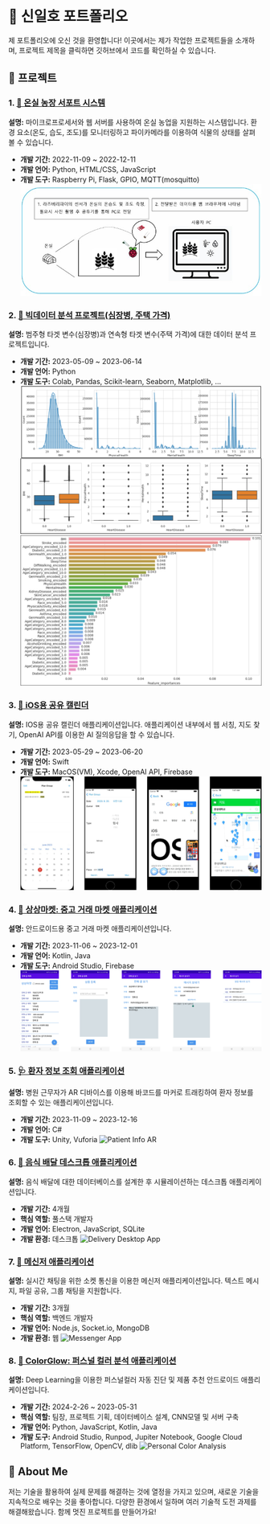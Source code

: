 # 🌟 신일호 포트폴리오

제 포트폴리오에 오신 것을 환영합니다! 이곳에서는 제가 작업한 프로젝트들을 소개하며, 프로젝트 제목을 클릭하면 깃허브에서 코드를 확인하실 수 있습니다.

## 📂 프로젝트

### 1. [🌿 온실 농장 서포트 시스템](https://github.com/ihshin20/Greenhouse_Support_System)
**설명:** 마이크로프로세서와 웹 서버를 사용하여 온실 농업을 지원하는 시스템입니다. 환경 요소(온도, 습도, 조도)를 모니터링하고 파이카메라를 이용하여 식물의 상태를 살펴볼 수 있습니다.
- **개발 기간:** 2022-11-09 ~ 2022-12-11
- **개발 언어:** Python, HTML/CSS, JavaScript
- **개발 도구:** Raspberry Pi, Flask, GPIO, MQTT(mosquitto)
![Greenhouse_Support_System](images/greenhouse.jpg)

### 2. [🏥 빅데이터 분석 프로젝트(심장병, 주택 가격)](https://github.com/ihshin20/Data_Analysis)
**설명:** 범주형 타겟 변수(심장병)과 연속형 타겟 변수(주택 가격)에 대한 데이터 분석 프로젝트입니다.
- **개발 기간:** 2023-05-09 ~ 2023-06-14
- **개발 언어:** Python
- **개발 도구:** Colab, Pandas, Scikit-learn, Seaborn, Matplotlib, ...
![plots](images/plots.png)
![RandomForest](images/RandomForest.png)

### 3. [📅 iOS용 공유 캘린더](https://github.com/ihshin20/IOS_Calendar)
**설명:** IOS용 공유 캘린더 애플리케이션입니다. 애플리케이션 내부에서 웹 서칭, 지도 찾기, OpenAI API를 이용한 AI 질의응답을 할 수 있습니다.
- **개발 기간:** 2023-05-29 ~ 2023-06-20
- **개발 언어:** Swift
- **개발 도구:** MacOS(VM), Xcode, OpenAI API, Firebase
![Shared Calendar](images/views.png)

### 4. [🛒 상상마켓: 중고 거래 마켓 애플리케이션](https://github.com/ihshin20/SangSangMarket)
**설명:** 안드로이드용 중고 거래 마켓 애플리케이션입니다.
- **개발 기간:** 2023-11-06 ~ 2023-12-01
- **개발 언어:** Kotlin, Java
- **개발 도구:** Android Studio, Firebase
![Secondhand Market](images/views_android.png)

### 5. [🩺 환자 정보 조회 애플리케이션](https://github.com/ihshin20/Hospital_AR)
**설명:** 병원 근무자가 AR 디바이스를 이용해 바코드를 마커로 트래킹하여 환자 정보를 조회할 수 있는 애플리케이션입니다.
- **개발 기간:** 2023-11-09 ~ 2023-12-16 
- **개발 언어:** C#
- **개발 도구:** Unity, Vuforia
![Patient Info AR](images/patient-info-ar.png)

### 6. [🚚 음식 배달 데스크톱 애플리케이션](https://github.com/yourusername/delivery-desktop-app)
**설명:** 음식 배달에 대한 데이터베이스를 설계한 후 시뮬레이션하는 데스크톱 애플리케이션입니다.
- **개발 기간:** 4개월
- **핵심 역할:** 풀스택 개발자
- **개발 언어:** Electron, JavaScript, SQLite
- **개발 환경:** 데스크톱
![Delivery Desktop App](images/delivery-desktop-app.png)

### 7. [💬 메신저 애플리케이션](https://github.com/yourusername/socket-messenger-app)
**설명:** 실시간 채팅을 위한 소켓 통신을 이용한 메신저 애플리케이션입니다. 텍스트 메시지, 파일 공유, 그룹 채팅을 지원합니다.
- **개발 기간:** 3개월
- **핵심 역할:** 백엔드 개발자
- **개발 언어:** Node.js, Socket.io, MongoDB
- **개발 환경:** 웹
![Messenger App](images/messenger-app.png)



### 8. [🎨 ColorGlow: 퍼스널 컬러 분석 애플리케이션](https://github.com/ihshin20/ColorGlow)
**설명:** Deep Learning을 이용한 퍼스널컬러 자동 진단 및 제품 추천 안드로이드 애플리케이션입니다.
- **개발 기간:** 2024-2-26 ~ 2023-05-31
- **핵심 역할:** 팀장, 프로젝트 기획, 데이터베이스 설계, CNN모델 및 서버 구축
- **개발 언어:** Python, JavaScript, Kotlin, Java
- **개발 도구:** Android Studio, Runpod, Jupiter Notebook, Google Cloud Platform, TensorFlow, OpenCV, dlib
![Personal Color Analysis](images/personal-color-analysis.png)



## 📜 About Me

저는 기술을 활용하여 실제 문제를 해결하는 것에 열정을 가지고 있으며, 새로운 기술을 지속적으로 배우는 것을 좋아합니다. 다양한 환경에서 일하며 여러 기술적 도전 과제를 해결해왔습니다. 함께 멋진 프로젝트를 만들어가요!

